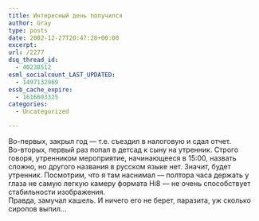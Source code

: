 ```yaml
---
title: Интересный день получился
author: Gray
type: posts
date: 2002-12-27T20:47:28+00:00
excerpt:
url: /2277
dsq_thread_id:
  - 40238512
esml_socialcount_LAST_UPDATED:
  - 1497132969
essb_cache_expire:
  - 1616603325
categories:
  - Uncategorized

---
```








Во-первых, закрыл год &#8212; т.е. съездил в налоговую и сдал отчет.  
Во-вторых, первый раз попал в детсад к сыну на утренник. Строго говоря, утренником мероприятие, начинающееся в 15:00, назвать сложно, но другого названия в русском языке нет. Значит, будет утренник. Посмотрим, что я там наснимал &#8212; полтора часа держать у глаза не самую легкую камеру формата Hi8 &#8212; не очень способствует стабильности изображения.  
Правда, замучал кашель. И ничего его не берет, паразита, уж сколько сиропов выпил&#8230;